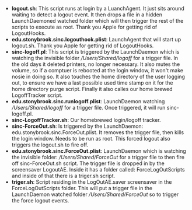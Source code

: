 
- **logout.sh**: This script runs at login by a LuanchAgent. It just sits around waiting to detect a logout event. It then drops a file in a hidden LaunchDaemoned watched folder which will then trigger the rest of the scripts to execute as root. Thank you Apple for getting rid of LogoutHooks.
- **edu.stonybrook.sinc.logouthook.plist**: LaunchAgent that will start up logout.sh. Thank you Apple for getting rid of LogoutHooks.
- **sinc-logoff.pl**: This script is triggered by the LaunchDaemon which is watching the invisible folder _/Users/Shared/logoff_ for a trigger file. In the old days it deleted printers, no longer necessary. It also mutes the volume, so if a comptuer is rebooted at the login window, it won't make nosie in doing so. It also touches the home directory of the user logging out, to ensure we have a last possible used time stamp on it for the home directory purge script. Finally it also calles our home brewed LogoffTracker script.
- **edu.stonybrook.sinc.runlogoff.plist**: LaunchDaemon watching _/Users/Shared/logoff_ for a trigger file. Once triggered, it will run sinc-logoff.pl.
- **sinc-LogoffTracker.sh**: Our homebrewed login/logoff tracker.
- **sinc-ForceOut.sh**: Is triggered by the LaunchDaemon: edu.stonybrook.sinc.ForceOut.plist. It removes the trigger file, then kills the login window. Needs to be run as root. This forced logout also triggers the logout.sh to fire off.
- **edu.stonybrook.sinc.ForceOut.plist**: LaunchDaemon which is watching the invisible folder: _/Users/Shared/ForceOut_ for a trigger file to then fire off sinc-ForceOut.sh script. The trigger file is dropped in by the screensaver LogoutAE. Inside it has a folder called: ForceLogOutScripts and inside of that there is a triger.sh script.
- **triger.sh**: Script residing in the LogOutAE.saver screensaver in the ForceLogOutScripts folder. This will put a trigger file in the LaunchDaemon watched folder _/Users/Shared/ForceOut_ so to trigger the force logout events.
